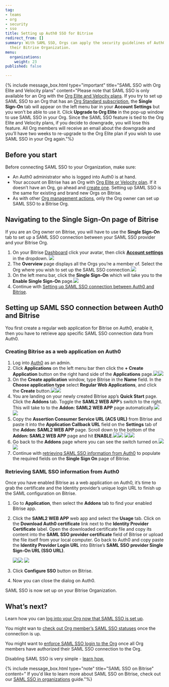 ```yaml
---
tag:
- teams
- org
- security
- sso
title: Setting up Auth0 SSO for Bitrise
redirect_from: []
summary: With SAML SSO, Orgs can apply the security guidelines of Auth0 when accessing
  their Bitrise Organization.
menu:
  organizations:
    weight: 23
published: false

---
```

{% include message_box.html type="important" title="SAML SSO with Org Elite and Velocity plans" content="Please note that SAML SSO is only available for an Org with the [Org Elite and Velocity plans](https://www.bitrise.io/pricing). If you try to set up SAML SSO to an Org that has an [Org Standard subscription](https://www.bitrise.io/pricing/teams), the **Single Sign-On** tab will appear on the left menu bar in your **Account Settings** but you won’t be able to use it. Click **Upgrade to Org Elite** in the pop-up window to use SAML SSO in your Org. Since the SAML SSO feature is tied to the Org Elite and Velocity plans, if you decide to downgrade, you will lose this feature. All Org members will receive an email about the downgrade and you’ll have two weeks to re-upgrade to the Org Elite plan if you wish to use SAML SSO in your Org again."%}

## Before you start

Before connecting SAML SSO to your Organization, make sure:

* An Auth0 administrator who is logged into Auth0 is at hand.
* Your account on Bitrise has an Org with [Org Elite or Velocity plan](https://www.bitrise.io/pricing). If it doesn’t have an Org, go ahead and [create one](/team-management/organizations/creating-org/). Setting up SAML SSO is the same for existing and brand new Orgs on Bitrise.
* As with other [Org management actions](/team-management/organizations/members-organizations/), only the Org owner can set up SAML SSO to a Bitrise Org.

## Navigating to the Single Sign-On page of Bitrise

If you are an Org owner on Bitrise, you will have to use the **Single Sign-On** tab to set up a SAML SSO connection between your SAML SSO provider and your Bitrise Org.

1. On your Bitrise [Dashboard](https://app.bitrise.io/dashboard/builds) click your avatar, then click [**Account settings**](https://app.bitrise.io/me/profile#/overview) in the dropdown. ![](/img/account-settings-dropdown.jpg)
2. The **Overview** page displays all the Orgs you’re a member of. Select the Org where you wish to set up the SAML SSO connection.![](/img/overview-tab.jpg)
3. On the left menu bar, click the **Single Sign-On** which will take you to the **Enable Single Sign-On** page.![](/img/enablesinglesignon.jpg)
4. Continue with [Setting up SAML SSO connection between Auth0 and Bitrise](/team-management/organizations/setting-up-auth0-sso-for-bitrise/#setting-up-saml-sso-connection-between-auth0-and-bitrise).

## Setting up SAML SSO connection between Auth0 and Bitrise

You first create a regular web application for Bitrise on Auth0, enable it, then you have to retrieve app specific SAML SSO connection data from Auth0.

### Creating Bitrise as a web application on Auth0

1. Log into [Auth0](https://auth0.com) as an admin.
2. Click **Applications** on the left menu bar then click the **+ Create Application** button on the right hand side of the **Applications** page.![](/img/authzero_createapp1.png)![](/img/applications.jpg)
3. On the **Create application** window, type Bitrise in the **Name** field. In the **Choose application type** select **Regular Web Applications**, and click the **Create** button.![](/img/authzero_addappname2.png)![](/img/choose-app-type.jpg)
4. You are landing on your newly created Bitrise app’s **Quick Start** page. Click the **Addons** tab. Toggle the **SAML2 WEB APP**’s switch to the right. This will take to to the **Addon: SAML2 WEB APP** page automatically.![](/img/authzero_addon4.png)![](/img/addonstab.jpg)
5. Copy the **Assertion Consumer Service URL (ACS URL)** from Bitrise and paste it into the **Application Callback URL** field on the **Settings** tab of the **Addon: SAML2 WEB APP** page. Scroll down to the bottom of the **Addon: SAML2 WEB APP** page and hit **ENABLE**.![](/img/authzero_settingsapplicationurl6.png)![](/img/authzero_savesettingstab7.png)
   ![](/img/addonsurl.jpg)![](/img/clickenable.jpg)
6. Go back to the **Addons** page where you can see the switch turned on.![](/img/authzero_samlappenabled8.png)![](/img/switchturnedon.jpg)
7. Continue with [retrieving SAML SSO information from Auth0](/team-management/organizations/setting-up-auth0-sso-for-bitrise/#retrieving-saml-sso-information-from-auth0) to populate the required fields on the **Single Sign On** page of Bitrise.

### Retrieving SAML SSO information from Auth0

Once you have enabled Bitrise as a web application on Auth0, it’s time to grab the certificate and the Identity provider’s unique login URL to finish up the SAML configuration on Bitrise.

1. Go to **Application**, then select the **Addons** tab to find your enabled Bitrise app.
2. Click the **SAML2 WEB APP** web app and select the **Usage** tab. Click on the **Download Auth0 certificate** link next to the **Identity Provider Certificate** label. Open the downloaded certificate file and copy its content into the **SAML SSO provider certificate** field of Bitrise or upload the file itself from your local computer. Go back to Auth0 and copy paste the **Identity Provider Login URL** into Bitrise’s **SAML SSO provider Single Sign-On URL (SSO URL)**.

   ![](/img/enablesinglesignon.jpg)![](/img/authzero_downloadcertificateusage9.png)
   ![](/img/usage.jpg)
3. Click **Configure SSO** button on Bitrise.
4. Now you can close the dialog on Auth0.

SAML SSO is now set up on your Bitrise Organization.

## What’s next?

Learn how you can [log into your Org now that SAML SSO is set up](/team-management/organizations/saml-sso-in-organizations/#logging-in-via-saml-sso-with-a-bitrise-account).

You might wan to [check out Org member’s SAML SSO statuses](/team-management/organizations/saml-sso-in-organizations/#checking-saml-sso-statuses-on-bitrise) once the connection is up.

You might want to [enforce SAML SSO login to the Org](/team-management/organizations/saml-sso-in-organizations/#enforcing-saml-sso-on-an-organization) once all Org members have authorized their SAML SSO connection to the Org.

Disabling SAML SSO is very simple - [learn how.](/team-management/organizations/saml-sso-in-organizations/#disabling-an-organizations-saml-sso)

{% include message_box.html type="note" title="SAML SSO on Bitrise" content=" If you'd like to learn more about SAML SSO on Bitrise, check out our [SAML SSO in organizations](/team-management/organizations/saml-sso-in-organizations/) guide."%}